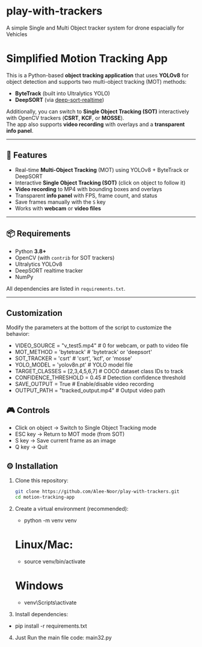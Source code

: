# play-with-trackers
A simple Single and Multi Object tracker system for drone espacially for Vehicles

# Simplified Motion Tracking App

This is a Python-based **object tracking application** that uses **YOLOv8** for object detection and supports two multi-object tracking (MOT) methods:
- **ByteTrack** (built into Ultralytics YOLO)
- **DeepSORT** (via [deep-sort-realtime](https://github.com/levan92/deep-sort-realtime))

Additionally, you can switch to **Single Object Tracking (SOT)** interactively with OpenCV trackers (**CSRT**, **KCF**, or **MOSSE**).  
The app also supports **video recording** with overlays and a **transparent info panel**.

---

## 🚀 Features
- Real-time **Multi-Object Tracking** (MOT) using YOLOv8 + ByteTrack or DeepSORT
- Interactive **Single Object Tracking (SOT)** (click on object to follow it)
- **Video recording** to MP4 with bounding boxes and overlays
- Transparent **info panel** with FPS, frame count, and status
- Save frames manually with the `S` key
- Works with **webcam** or **video files**

---

## 📦 Requirements
- Python **3.8+**  
- OpenCV (with `contrib` for SOT trackers)  
- Ultralytics YOLOv8  
- DeepSORT realtime tracker  
- NumPy  

All dependencies are listed in `requirements.txt`.

---


## Customization
Modify the parameters at the bottom of the script to customize the behavior:
- VIDEO_SOURCE = "v_test5.mp4"        # 0 for webcam, or path to video file
- MOT_METHOD = 'bytetrack'            # 'bytetrack' or 'deepsort'
- SOT_TRACKER = 'csrt'                # 'csrt', 'kcf', or 'mosse'
- YOLO_MODEL = 'yolov8n.pt'           # YOLO model file
- TARGET_CLASSES = [2,3,4,5,6,7]      # COCO dataset class IDs to track
- CONFIDENCE_THRESHOLD = 0.45         # Detection confidence threshold
- SAVE_OUTPUT = True                  # Enable/disable video recording
- OUTPUT_PATH = "tracked_output.mp4"  # Output video path


## 🎮 Controls
- Click on object → Switch to Single Object Tracking mode
- ESC key → Return to MOT mode (from SOT)
- S key → Save current frame as an image
- Q key → Quit


## ⚙️ Installation

1. Clone this repository:
   ```bash
   git clone https://github.com/Alee-Noor/play-with-trackers.git
   cd motion-tracking-app

2. Create a virtual environment (recommended):
   
   - python -m venv venv
   # Linux/Mac:
   - source venv/bin/activate
   # Windows  
   - venv\Scripts\activate

3. Install dependencies:

  - pip install -r requirements.txt

4. Just Run the main file code: main32.py



